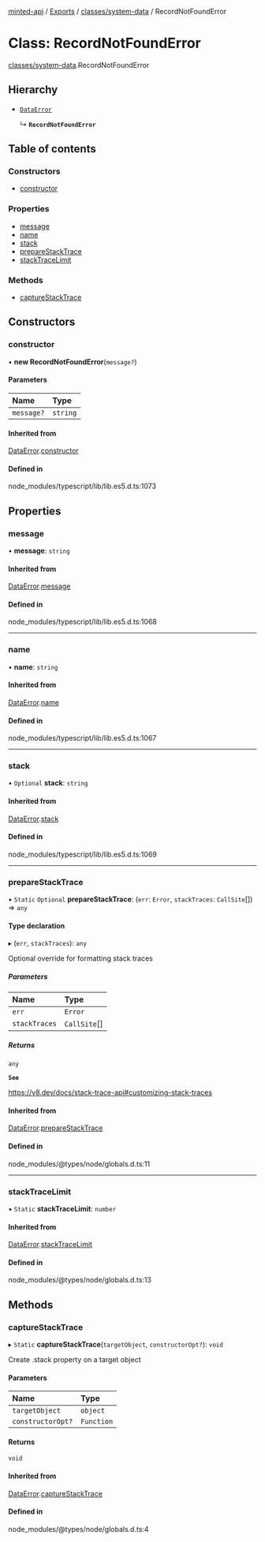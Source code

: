 [minted-api](../README.md) / [Exports](../modules.md) / [classes/system-data](../modules/classes_system_data.md) / RecordNotFoundError

# Class: RecordNotFoundError

[classes/system-data](../modules/classes_system_data.md).RecordNotFoundError

## Hierarchy

- [`DataError`](classes_system_data.DataError.md)

  ↳ **`RecordNotFoundError`**

## Table of contents

### Constructors

- [constructor](classes_system_data.RecordNotFoundError.md#constructor)

### Properties

- [message](classes_system_data.RecordNotFoundError.md#message)
- [name](classes_system_data.RecordNotFoundError.md#name)
- [stack](classes_system_data.RecordNotFoundError.md#stack)
- [prepareStackTrace](classes_system_data.RecordNotFoundError.md#preparestacktrace)
- [stackTraceLimit](classes_system_data.RecordNotFoundError.md#stacktracelimit)

### Methods

- [captureStackTrace](classes_system_data.RecordNotFoundError.md#capturestacktrace)

## Constructors

### constructor

• **new RecordNotFoundError**(`message?`)

#### Parameters

| Name | Type |
| :------ | :------ |
| `message?` | `string` |

#### Inherited from

[DataError](classes_system_data.DataError.md).[constructor](classes_system_data.DataError.md#constructor)

#### Defined in

node_modules/typescript/lib/lib.es5.d.ts:1073

## Properties

### message

• **message**: `string`

#### Inherited from

[DataError](classes_system_data.DataError.md).[message](classes_system_data.DataError.md#message)

#### Defined in

node_modules/typescript/lib/lib.es5.d.ts:1068

___

### name

• **name**: `string`

#### Inherited from

[DataError](classes_system_data.DataError.md).[name](classes_system_data.DataError.md#name)

#### Defined in

node_modules/typescript/lib/lib.es5.d.ts:1067

___

### stack

• `Optional` **stack**: `string`

#### Inherited from

[DataError](classes_system_data.DataError.md).[stack](classes_system_data.DataError.md#stack)

#### Defined in

node_modules/typescript/lib/lib.es5.d.ts:1069

___

### prepareStackTrace

▪ `Static` `Optional` **prepareStackTrace**: (`err`: `Error`, `stackTraces`: `CallSite`[]) => `any`

#### Type declaration

▸ (`err`, `stackTraces`): `any`

Optional override for formatting stack traces

##### Parameters

| Name | Type |
| :------ | :------ |
| `err` | `Error` |
| `stackTraces` | `CallSite`[] |

##### Returns

`any`

**`See`**

https://v8.dev/docs/stack-trace-api#customizing-stack-traces

#### Inherited from

[DataError](classes_system_data.DataError.md).[prepareStackTrace](classes_system_data.DataError.md#preparestacktrace)

#### Defined in

node_modules/@types/node/globals.d.ts:11

___

### stackTraceLimit

▪ `Static` **stackTraceLimit**: `number`

#### Inherited from

[DataError](classes_system_data.DataError.md).[stackTraceLimit](classes_system_data.DataError.md#stacktracelimit)

#### Defined in

node_modules/@types/node/globals.d.ts:13

## Methods

### captureStackTrace

▸ `Static` **captureStackTrace**(`targetObject`, `constructorOpt?`): `void`

Create .stack property on a target object

#### Parameters

| Name | Type |
| :------ | :------ |
| `targetObject` | `object` |
| `constructorOpt?` | `Function` |

#### Returns

`void`

#### Inherited from

[DataError](classes_system_data.DataError.md).[captureStackTrace](classes_system_data.DataError.md#capturestacktrace)

#### Defined in

node_modules/@types/node/globals.d.ts:4
